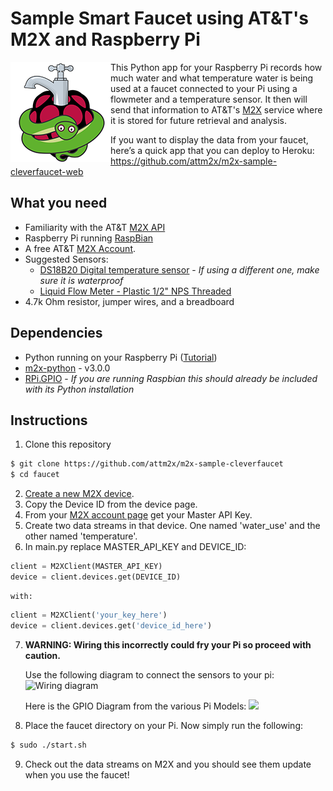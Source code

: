 # Sample Smart Faucet using AT&T's M2X and Raspberry Pi
<img align="left" src="/logo.png"> This Python app for your Raspberry Pi records how much water and what temperature water is being used at a faucet connected to your Pi using a flowmeter and a temperature sensor. It then will send that information to AT&T's [M2X](https://m2x.att.com) service where it is stored for future retrieval and analysis.

If you want to display the data from your faucet, here’s a quick app that you can deploy to Heroku: https://github.com/attm2x/m2x-sample-cleverfaucet-web

## What you need
* Familiarity with the AT&T [M2X API](https://m2x.att.com/developer/documentation/v2/overview)
* Raspberry Pi running [RaspBian](http://www.raspbian.org)
* A free AT&T [M2X Account](https://m2x.att.com/signup).
* Suggested Sensors:
    * [DS18B20 Digital temperature sensor](http://www.adafruit.com/products/381) - _If using a different one, make sure it is waterproof_
    * [Liquid Flow Meter - Plastic 1/2" NPS Threaded](http://www.adafruit.com/product/828)
* 4.7k Ohm resistor, jumper wires, and a breadboard 

## Dependencies

* Python running on your Raspberry Pi ([Tutorial](https://m2x.att.com/developer/tutorials/raspberry))
* [m2x-python](https://github.com/attm2x/m2x-python) - v3.0.0
* [RPi.GPIO](https://pypi.python.org/pypi/RPi.GPIO) - _If you are running Raspbian this should already be included with its Python installation_ 

## Instructions
1. Clone this repository
 
  ```bash
  $ git clone https://github.com/attm2x/m2x-sample-cleverfaucet
  $ cd faucet
  ```

2. [Create a new M2X device](https://m2x.att.com/devices?).
3. Copy the Device ID from the device page.
4. From your [M2X account page](https://m2x.att.com/account#master-keys) get your Master API Key.
5. Create two data streams in that device. One named 'water_use' and the other named 'temperature'.
6. In main.py replace MASTER_API_KEY and DEVICE_ID:
 ```python
client = M2XClient(MASTER_API_KEY)
device = client.devices.get(DEVICE_ID)
```
    with:
 ```python
client = M2XClient('your_key_here')
device = client.devices.get('device_id_here')
```

7. **WARNING: Wiring this incorrectly could fry your Pi so proceed with caution.**

    Use the following diagram to connect the sensors to your pi: ![Wiring diagram](http://i.imgur.com/fOHUP1D.png "Logo Title Text 1")

    Here is the GPIO Diagram from the various Pi Models:
    ![](http://raspi.tv/wp-content/uploads/2014/07/Raspberry-Pi-GPIO-pinouts.png)
8. Place the faucet directory on your Pi. Now simply run the following:
  ```bash
  $ sudo ./start.sh
  ```

9. Check out the data streams on M2X and you should see them update when you use the faucet! 
